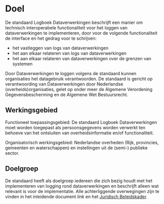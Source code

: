 # Doel

De standaard Logboek Dataverwerkingen beschrijft een manier om technisch interoperabele functionaliteit voor het
loggen van dataverwerkingen te implementeren, door voor de volgende functionaliteit de interface en het gedrag voor te schrijven:

- het vastleggen van logs van dataverwerkingen
- het aan elkaar relateren van logs van dataverwerkingen
- het aan elkaar relateren van dataverwerkingen over de grenzen van systemen

Door Dataverwerkingen te loggen volgens de standaard kunnen organisaties het datagebruik verantwoorden. De standaard is gericht op verantwoording van Dataverwerkingen door Nederlandse (overheids)organisaties, gelet op onder meer de Algemene Verordening Gegevensbescherming en de Algemene Wet Bestuursrecht.


## Werkingsgebied

Functioneel toepassingsgebied: De standaard Logboek Dataverwerkingen moet worden toegepast als persoonsgegevens worden verwerkt ten behoeve van het ontsluiten van overheidsinformatie en/of functionaliteit.

Organisatorisch werkingsgebied: Nederlandse overheden (Rijk, provincies, gemeenten en waterschappen) en instellingen uit de (semi-) publieke sector.


## Doelgroep

De standaard heeft als doelgroep iedereen die zich bezig houdt met het implementeren van logging rond dataverwerkingen en beschrijft alleen wat relevant is voor de implementatie. Alle achterliggende overwegingen zijn te vinden in het inleidende document *link* en het [Juridisch Beleidskader](https://logius-standaarden.github.io/logboek-dataverwerkingen_Juridisch-beleidskader/).
